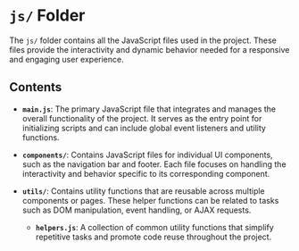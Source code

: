 # `js/` Folder

The `js/` folder contains all the JavaScript files used in the project. These files provide the interactivity and dynamic behavior needed for a responsive and engaging user experience.

## Contents
- **`main.js`**: The primary JavaScript file that integrates and manages the overall functionality of the project. It serves as the entry point for initializing scripts and can include global event listeners and utility functions.
  
- **`components/`**: Contains JavaScript files for individual UI components, such as the navigation bar and footer. Each file focuses on handling the interactivity and behavior specific to its corresponding component.
  
- **`utils/`**: Contains utility functions that are reusable across multiple components or pages. These helper functions can be related to tasks such as DOM manipulation, event handling, or AJAX requests.
  - **`helpers.js`**: A collection of common utility functions that simplify repetitive tasks and promote code reuse throughout the project.
